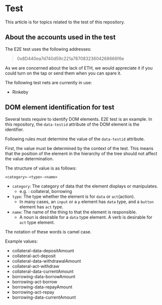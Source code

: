 # Test

This article is for topics related to the test of this repository.

## About the accounts used in the test

The E2E test uses the following addresses:

> 0x8D440ea7d740d59c221a78708323604268666f6e

As we are concerned about the lack of ETH, we would appreciate it if you could turn on the tap or send them when you can spare it.

The following test nets are currently in use:

- Rinkeby

## DOM element identification for test

Several tests require to identify DOM elements. E2E test is an example.
In this repository, the `data-testid` attribute of the DOM element is the identifier.

Following rules must determine the value of the `data-testid` attribute.

First, the value must be determined by the context of the test.
This means that the position of the element in the hierarchy of the tree should not affect the value determination.

The structure of value is as follows:

```
<category>-<type>-<name>
```

- `category`: The category of data that the element displays or manipulates.
  - e.g. : collateral, borrowing
- `type`: The type whether the element is for `data` or `act`(action).
  - In many cases, an `input` or a `p` element has `data` type, and a `button` element has `act` type.
- `name`: The name of the thing to that the element is responsible.
  - A noun is desirable for a `data` type element. A verb is desirable for `act` type element.

The notation of these words is camel case.

Example values:

- collateral-data-depositAmount
- collateral-act-deposit
- collateral-data-withdrawalAmount
- collateral-act-withdraw
- collateral-data-currentAmount
- borrowing-data-borrowAmount
- borrowing-act-borrow
- borrowing-data-repayAmount
- borrowing-act-repay
- borrowing-data-currentAmount
